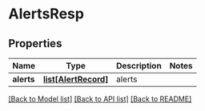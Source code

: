 # AlertsResp

## Properties
Name | Type | Description | Notes
------------ | ------------- | ------------- | -------------
**alerts** | [**list[AlertRecord]**](AlertRecord.md) | alerts | 

[[Back to Model list]](../README.md#documentation-for-models) [[Back to API list]](../README.md#documentation-for-api-endpoints) [[Back to README]](../README.md)


